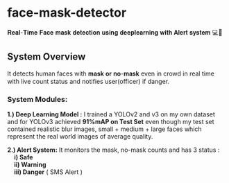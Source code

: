 
# face-mask-detector
𝐑𝐞𝐚𝐥-𝐓𝐢𝐦𝐞 𝐅𝐚𝐜𝐞 𝐦𝐚𝐬𝐤 𝐝𝐞𝐭𝐞𝐜𝐭𝐢𝐨𝐧 𝐮𝐬𝐢𝐧𝐠 𝐝𝐞𝐞𝐩𝐥𝐞𝐚𝐫𝐧𝐢𝐧𝐠 𝐰𝐢𝐭𝐡 𝐀𝐥𝐞𝐫𝐭 𝐬𝐲𝐬𝐭𝐞𝐦 💻🔔


## System Overview

It detects human faces with 𝐦𝐚𝐬𝐤 𝐨𝐫 𝐧𝐨-𝐦𝐚𝐬𝐤 even in crowd in real time with live count status and notifies user(officer) if danger.

### System Modules:
  
**1.) Deep Learning Model :** I trained a YOLOv2 and v3 on my own dataset and for YOLOv3 achieved **91%mAP on Test Set** even though my test set contained realistic blur images, small + medium + large faces which represent the real world images of average quality.  
  
**2.) Alert System:** It monitors the mask, no-mask counts and has 3 status :\
&nbsp;&nbsp;&nbsp; **i) Safe**\
&nbsp;&nbsp;&nbsp; **ii) Warning**\
&nbsp;&nbsp;&nbsp; **iii) Danger** ( SMS Alert )
